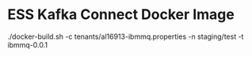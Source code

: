 # ESS Kafka Connect Docker Image

./docker-build.sh -c tenants/al16913-ibmmq.properties -n staging/test -t ibmmq-0.0.1